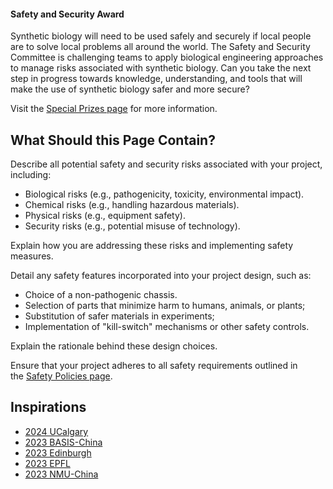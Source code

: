 #### Safety and Security Award

Synthetic biology will need to be used safely and securely if local people are
to solve local problems all around the world. The Safety and Security Committee
is challenging teams to apply biological engineering approaches to manage risks
associated with synthetic biology. Can you take the next step in progress
towards knowledge, understanding, and tools that will make the use of synthetic
biology safer and more secure?

Visit
the [Special Prizes page](https://competition.igem.org/judging/special-prizes) for
more information.

## What Should this Page Contain?

Describe all potential safety and security risks associated with your project,
including:

- Biological risks (e.g., pathogenicity, toxicity, environmental impact).
- Chemical risks (e.g., handling hazardous materials).
- Physical risks (e.g., equipment safety).
- Security risks (e.g., potential misuse of technology).

Explain how you are addressing these risks and implementing safety measures.

Detail any safety features incorporated into your project design, such as:

- Choice of a non-pathogenic chassis.
- Selection of parts that minimize harm to humans, animals, or plants;
- Substitution of safer materials in experiments;
- Implementation of "kill-switch" mechanisms or other safety controls.

Explain the rationale behind these design choices.

Ensure that your project adheres to all safety requirements outlined in
the [Safety Policies page](https://responsibility.igem.org/safety-policies).

## Inspirations

- [2024 UCalgary](https://2024.igem.wiki/ucalgary/safety)
- [2023 BASIS-China](https://2023.igem.wiki/basis-china/safety)
- [2023 Edinburgh](https://2023.igem.wiki/edinburgh/safety)
- [2023 EPFL](https://2023.igem.wiki/epfl/safety)
- [2023 NMU-China](https://2023.igem.wiki/nmu-china/safety)
